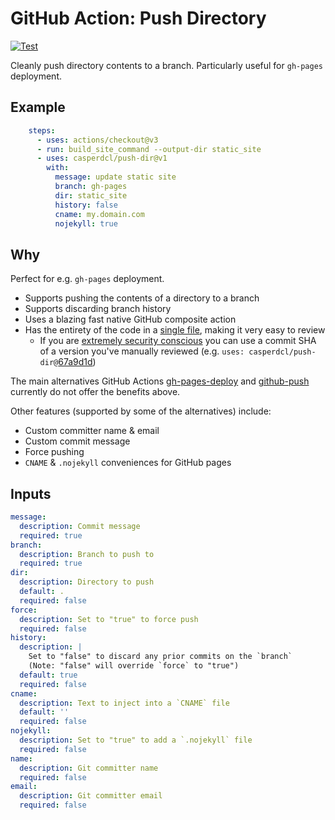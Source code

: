GitHub Action: Push Directory
=============================

[![Test](https://github.com/casperdcl/push-dir/actions/workflows/test.yml/badge.svg)](https://github.com/casperdcl/push-dir/actions/workflows/test.yml)

Cleanly push directory contents to a branch. Particularly useful for `gh-pages` deployment.

## Example

```yaml
    steps:
      - uses: actions/checkout@v3
      - run: build_site_command --output-dir static_site
      - uses: casperdcl/push-dir@v1
        with:
          message: update static site
          branch: gh-pages
          dir: static_site
          history: false
          cname: my.domain.com
          nojekyll: true
```

## Why

Perfect for e.g. `gh-pages` deployment.

- Supports pushing the contents of a directory to a branch
- Supports discarding branch history
- Uses a blazing fast native GitHub composite action
- Has the entirety of the code in a [single file](https://github.com/casperdcl/push-dir/blob/master/action.yml), making it very easy to review
  + If you are [extremely security conscious](https://github.com/casperdcl/deploy-pypi/issues/6#issuecomment-721954322) you can use a commit SHA of a version you've manually reviewed (e.g. `uses: casperdcl/push-dir@`[67a9d1d](https://github.com/casperdcl/push-dir/commit/67a9d1d4123e2e4978ad6ef8a86efaab2300fdc5))

The main alternatives GitHub Actions
[gh-pages-deploy](https://github.com/marketplace/actions/gh-pages-deploy) and
[github-push](https://github.com/marketplace/actions/github-push) currently do
not offer the benefits above.

Other features (supported by some of the alternatives) include:

- Custom committer name & email
- Custom commit message
- Force pushing
- `CNAME` & `.nojekyll` conveniences for GitHub pages

## Inputs

```yaml
message:
  description: Commit message
  required: true
branch:
  description: Branch to push to
  required: true
dir:
  description: Directory to push
  default: .
  required: false
force:
  description: Set to "true" to force push
  required: false
history:
  description: |
    Set to "false" to discard any prior commits on the `branch`
    (Note: "false" will override `force` to "true")
  default: true
  required: false
cname:
  description: Text to inject into a `CNAME` file
  default: ''
  required: false
nojekyll:
  description: Set to "true" to add a `.nojekyll` file
  required: false
name:
  description: Git committer name
  required: false
email:
  description: Git committer email
  required: false
```
